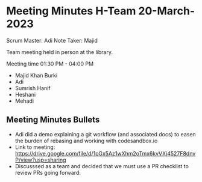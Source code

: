 # Meeting Minutes H-Team 20-March-2023

Scrum Master: Adi
Note Taker: Majid

Team meeting held in person at the library.

Meeting time 01:30 PM - 04:00 PM

- Majid Khan Burki
- Adi
- Sumrish Hanif
- Heshani
- Mehadi

## Meeting Minutes Bullets

- Adi did a demo explaining a git workflow (and associated docs) to easen the burden of rebasing and working with codesandbox.io
- Link to meeting: https://drive.google.com/file/d/1pGx5Az1wXhm2oTmx6kvVXj4527F8dnvP/view?usp=sharing
- Discusssed as a team and decided that we must use a PR checklist to review PRs going forward:




